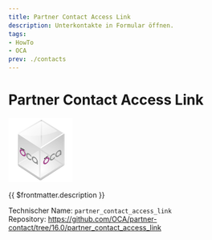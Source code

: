 ```yaml
---
title: Partner Contact Access Link
description: Unterkontakte in Formular öffnen.
tags:
- HowTo
- OCA
prev: ./contacts
---
```

# Partner Contact Access Link
![icon_oca_app](attachments/icon_oca_app.png)

{{ $frontmatter.description }}

Technischer Name: `partner_contact_access_link`\
Repository: <https://github.com/OCA/partner-contact/tree/16.0/partner_contact_access_link>
